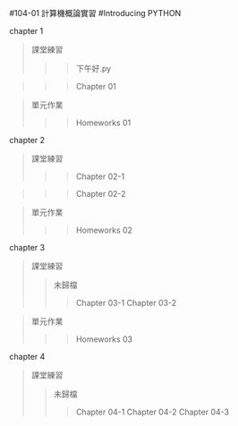 #104-01 計算機概論實習
#Introducing PYTHON

   chapter 1
   >課堂練習
   >>>下午好.py
   
   >>>Chapter 01
   
   
   >單元作業
   >>>Homeworks 01

   chapter 2
   >課堂練習
   >>>Chapter 02-1
   
   >>>Chapter 02-2
   
   >單元作業
   >>>Homeworks 02

   chapter 3
   >課堂練習
   >>未歸檔
   >>>Chapter 03-1
   >>>Chapter 03-2
   
   >單元作業
   >>>Homeworks 03
   
   chapter 4
   >課堂練習
   >>未歸檔
   >>>Chapter 04-1
   >>>Chapter 04-2
   >>>Chapter 04-3
   
